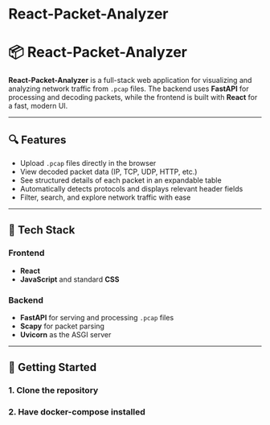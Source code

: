 # React-Packet-Analyzer
# 📦 React-Packet-Analyzer

**React-Packet-Analyzer** is a full-stack web application for visualizing and analyzing network traffic from `.pcap` files. The backend uses **FastAPI** for processing and decoding packets, while the frontend is built with **React** for a fast, modern UI.

---

## 🔍 Features

- Upload `.pcap` files directly in the browser
- View decoded packet data (IP, TCP, UDP, HTTP, etc.)
- See structured details of each packet in an expandable table
- Automatically detects protocols and displays relevant header fields
- Filter, search, and explore network traffic with ease

---

## 🧰 Tech Stack

### Frontend
- **React**
- **JavaScript** and standard **CSS**

### Backend
- **FastAPI** for serving and processing `.pcap` files
- **Scapy** for packet parsing
- **Uvicorn** as the ASGI server

---

## 🚀 Getting Started

### 1. Clone the repository

### 2. Have docker-compose installed
